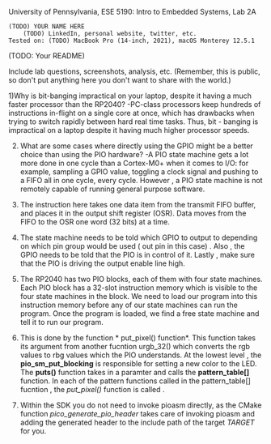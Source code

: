University of Pennsylvania, ESE 5190: Intro to Embedded Systems, Lab 2A

    (TODO) YOUR NAME HERE
        (TODO) LinkedIn, personal website, twitter, etc.
    Tested on: (TODO) MacBook Pro (14-inch, 2021), macOS Monterey 12.5.1

(TODO: Your README)

Include lab questions, screenshots, analysis, etc. (Remember, this is public, so don't put anything here you don't want to share with the world.)

1)Why is bit-banging impractical on your laptop, despite it having a  much faster processor than the RP2040?
-PC-class processors keep hundreds of instructions in-flight on a single core at once, which has drawbacks when trying to switch rapidly between hard real time tasks. Thus, bit - banging is impractical on a laptop despite it having much higher processor speeds.

2) What are some cases where directly using the GPIO might be a better choice than using the PIO hardware? 
-A PIO state machine gets a lot more done in one cycle than a Cortex-M0+ when it comes to I/O: for example, sampling a GPIO value, toggling a clock signal and pushing to a FIFO all in one cycle, every cycle. However , a PIO state machine is not remotely capable of running general purpose software.

3) The instruction here takes one data item from the transmit FIFO buffer, and places it in the output shift register (OSR). Data moves from the FIFO to the OSR one word (32 bits) at a time.

4) The state machine needs to be told which GPIO to output to depending on which pin group would be used ( out pin in this case) . Also , the GPIO needs to be told that the PIO is in control of it. Lastly , make sure that the PIO is driving the output enable line high.

5) The RP2040 has two PIO blocks, each of them with four state machines. Each PIO block has a 32-slot instruction memory which is visible to the four state machines in the block. We need to load our program into this instruction memory before any of our state machines can run the program. Once the program is loaded, we find a free state machine and tell it to run our program. 

6) This is done by the function * put_pixel() function*. This function takes its argument from another fucntion urgb_32() which converts the rgb values to rbg values which the PIO understands. At the lowest level , the **pio_sm_put_blocking** is responsible for setting a new color to the LED. The **puts()** function takes in a paramter and calls the **pattern_table[]** function. In each of the pattern functions called in the pattern_table[] fucntion , the *put_pixel()* function is called .

7) Within the SDK you do not need to invoke pioasm directly, as the CMake function *pico_generate_pio_header* takes care of invoking pioasm and adding the generated header to the include path of the target *TARGET* for you.

